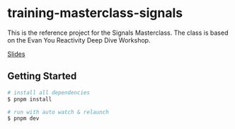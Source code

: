 # training-masterclass-signals

This is the reference project for the Signals Masterclass. The class is based on the Evan You Reactivity Deep Dive Workshop.

[Slides](https://slides.com/peco/masterclasssignals?token=uWqlWCHs)

## Getting Started

```bash
# install all dependencies
$ pnpm install

# run with auto watch & relaunch
$ pnpm dev 
```
